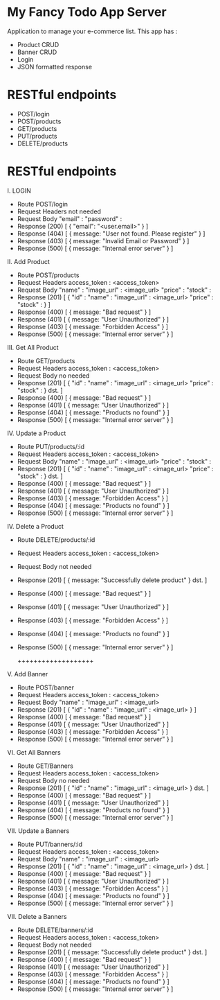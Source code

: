 # My Fancy Todo App Server
Application to manage your e-commerce list. This app has :
* Product CRUD
* Banner CRUD
* Login
* JSON formatted response

# RESTful endpoints
* POST/login      
* POST/products   
* GET/products    
* PUT/products    
* DELETE/products

# RESTful endpoints
I. LOGIN
  * Route 
    POST/login
  * Request Headers
    not needed
  * Request Body
    "email"     : <username>
    "password"  : <password>
  * Response (200)
    [
        {
            "email": "<user.email>"
        }
    ]
  * Response (404)
    [
        {
            message: "User not found. Please register"
        }
    ]
  * Response (403)
    [
        {
            message: "Invalid Email or Password"
        }
    ]
  * Response (500)
    [
        {
            message: "Internal error server"
        }
    ]

II. Add Product
  * Route 
    POST/products
  * Request Headers
    access_token : <access_token>
  * Request Body
    "name"          : <name>
    "image_url"     : <image_url>
    "price"         : <price>
    "stock"         : <stock>
  * Response (201)
    [
        {
            "id"            : <id>
            "name"          : <name>
            "image_url"     : <image_url>
            "price"         : <price>
            "stock"         : <stock>
        }
    ]
  * Response (400)
    [
        {
            message: "Bad request"
        }
    ]
  * Response (401)
    [
        {
            message: "User Unauthorized"
        }
    ]
  * Response (403)
    [
        {
            message: "Forbidden Access"
        }
    ]
  * Response (500)
    [
        {
            message: "Internal error server"
        }
    ]

III. Get All Product
  * Route 
    GET/products
  * Request Headers
    access_token : <access_token>
  * Request Body
    no needed
  * Response (201)
    [
        {
            "id"            : <id>
            "name"          : <name>
            "image_url"     : <image_url>
            "price"         : <price>
            "stock"         : <stock>
        }
        dst.
    ]
  * Response (400)
    [
        {
            message: "Bad request"
        }
    ]
  * Response (401)
    [
        {
            message: "User Unauthorized"
        }
    ]
  * Response (404)
    [
        {
            message: "Products no found"
        }
    ]
  * Response (500)
    [
        {
            message: "Internal error server"
        }
    ]

IV. Update a Product
  * Route 
    PUT/products/:id
  * Request Headers
    access_token : <access_token>
  * Request Body
    "name"          : <name>
    "image_url"     : <image_url>
    "price"         : <price>
    "stock"         : <stock>
  * Response (201)
    [
        {
            "id"            : <id>
            "name"          : <name>
            "image_url"     : <image_url>
            "price"         : <price>
            "stock"         : <stock>
        }
        dst.
    ]
  * Response (400)
    [
        {
            message: "Bad request"
        }
    ]
  * Response (401)
    [
        {
            message: "User Unauthorized"
        }
    ]
  * Response (403)
    [
        {
            message: "Forbidden Access"
        }
    ]
  * Response (404)
    [
        {
            message: "Products no found"
        }
    ]
  * Response (500)
    [
        {
            message: "Internal error server"
        }
    ]

IV. Delete a Product
  * Route 
    DELETE/products/:id
  * Request Headers
    access_token : <access_token>
  * Request Body
    not needed
  * Response (201)
    [
        {
            message: "Successfully delete product"
        }
        dst.
    ]
  * Response (400)
    [
        {
            message: "Bad request"
        }
    ]
  * Response (401)
    [
        {
            message: "User Unauthorized"
        }
    ]
  * Response (403)
    [
        {
            message: "Forbidden Access"
        }
    ]
  * Response (404)
    [
        {
            message: "Products no found"
        }
    ]
  * Response (500)
    [
        {
            message: "Internal error server"
        }
    ]


    +++++++++++++++++++

V. Add Banner
  * Route 
    POST/banner
  * Request Headers
    access_token : <access_token>
  * Request Body
    "name"          : <name>
    "image_url"     : <image_url>
  * Response (201)
    [
        {
            "id"            : <id>
            "name"          : <name>
            "image_url"     : <image_url>
        }
    ]
  * Response (400)
    [
        {
            message: "Bad request"
        }
    ]
  * Response (401)
    [
        {
            message: "User Unauthorized"
        }
    ]
  * Response (403)
    [
        {
            message: "Forbidden Access"
        }
    ]
  * Response (500)
    [
        {
            message: "Internal error server"
        }
    ]

VI. Get All Banners
  * Route 
    GET/Banners
  * Request Headers
    access_token : <access_token>
  * Request Body
    no needed
  * Response (201)
    [
        {
            "id"            : <id>
            "name"          : <name>
            "image_url"     : <image_url>
        }
        dst.
    ]
  * Response (400)
    [
        {
            message: "Bad request"
        }
    ]
  * Response (401)
    [
        {
            message: "User Unauthorized"
        }
    ]
  * Response (404)
    [
        {
            message: "Products no found"
        }
    ]
  * Response (500)
    [
        {
            message: "Internal error server"
        }
    ]

VII. Update a Banners
  * Route 
    PUT/banners/:id
  * Request Headers
    access_token : <access_token>
  * Request Body
    "name"          : <name>
    "image_url"     : <image_url>
  * Response (201)
    [
        {
            "id"            : <id>
            "name"          : <name>
            "image_url"     : <image_url>
        }
        dst.
    ]
  * Response (400)
    [
        {
            message: "Bad request"
        }
    ]
  * Response (401)
    [
        {
            message: "User Unauthorized"
        }
    ]
  * Response (403)
    [
        {
            message: "Forbidden Access"
        }
    ]
  * Response (404)
    [
        {
            message: "Products no found"
        }
    ]
  * Response (500)
    [
        {
            message: "Internal error server"
        }
    ]

VII. Delete a Banners
  * Route 
    DELETE/banners/:id
  * Request Headers
    access_token : <access_token>
  * Request Body
    not needed
  * Response (201)
    [
        {
            message: "Successfully delete product"
        }
        dst.
    ]
  * Response (400)
    [
        {
            message: "Bad request"
        }
    ]
  * Response (401)
    [
        {
            message: "User Unauthorized"
        }
    ]
  * Response (403)
    [
        {
            message: "Forbidden Access"
        }
    ]
  * Response (404)
    [
        {
            message: "Products no found"
        }
    ]
  * Response (500)
    [
        {
            message: "Internal error server"
        }
    ]


